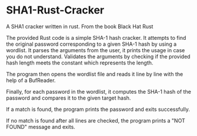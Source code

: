# SHA1-Rust-Cracker
 A SHA1 cracker written in rust. From the book Black Hat Rust

The provided Rust code is a simple SHA-1 hash cracker. It attempts to find the original password corresponding to a given SHA-1 hash by using a wordlist. It parses the arguments from the user, it prints the usage in case you do not understand. Validates the arguments by checking if the provided hash length meets the constant which represents the length. 

The program then opens the wordlist file and reads it line by line with the help of a BufReader.

Finally, for each password in the wordlist, it computes the SHA-1 hash of the password and compares it to the given target hash.

If a match is found, the program prints the password and exits successfully.

If no match is found after all lines are checked, the program prints a "NOT FOUND" message and exits.
